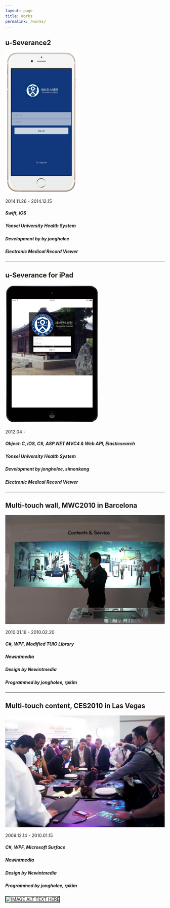 ```yaml
---
layout: page
title: Works
permalink: /works/
---
```



## u-Severance2
<img src="https://raw.githubusercontent.com/JonghoL/jonghol.github.io/master/assets/uSeverance2.png" width="226.25" height="444.25">


2014.11.26 - 2014.12.15

##### Swift, iOS

##### Yonsei University Health System

##### Development by by jongholee

##### Electronic Medical Record Viewer

___

## u-Severance for iPad
<img src="https://raw.githubusercontent.com/JonghoL/jonghol.github.io/master/assets/uSeverance.png" width="295" height="437.6">


2012.04 - 

##### Object-C, iOS, C#, ASP.NET MVC4 & Web API, Elasticsearch

##### Yonsei University Health System

##### Development by jongholee, simonkang

##### Electronic Medical Record Viewer

___


## Multi-touch wall, MWC2010 in Barcelona
![mwc2010-2](https://raw.githubusercontent.com/JonghoL/jonghol.github.io/master/assets/mwc2010_2.png)


2010.01.16 - 2010.02.20

##### C#, WPF, Modified TUIO Library

##### Newintmedia 

##### Design by Newintmedia

##### Programmed by jongholee, rpkim

___



## Multi-touch content, CES2010 in Las Vegas 
![ces2010](https://raw.githubusercontent.com/JonghoL/jonghol.github.io/master/assets/ces2010.png)

2009.12.14 - 2010.01.15 

##### C#, WPF, Microsoft Surface 

##### Newintmedia

##### Design by Newintmedia

##### Programmed by jongholee, rpkim

<a href="http://www.youtube.com/watch?feature=player_embedded&v=Cns4OCZts8I" target="_blank">
<img src="http://img.youtube.com/vi/Cns4OCZts8I/0.jpg" 
alt="IMAGE ALT TEXT HERE" width="240" height="180" border="2" />
</a>